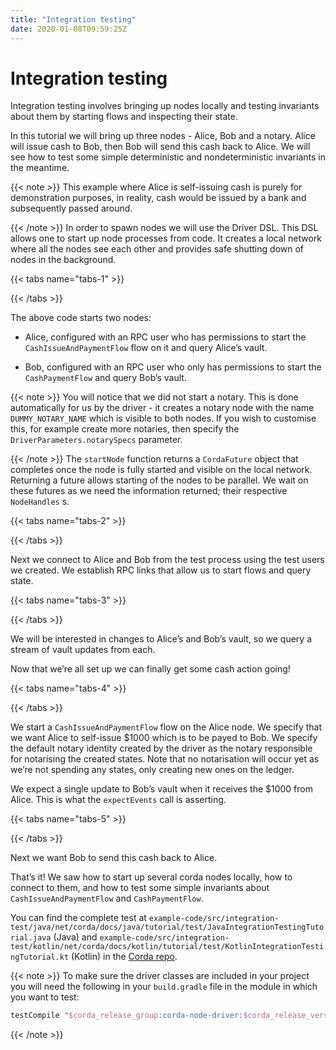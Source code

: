 ```yaml
---
title: "Integration testing"
date: 2020-01-08T09:59:25Z
---
```




# Integration testing
Integration testing involves bringing up nodes locally and testing invariants about them by starting flows and inspecting
            their state.

In this tutorial we will bring up three nodes - Alice, Bob and a notary. Alice will issue cash to Bob, then Bob will send
            this cash back to Alice. We will see how to test some simple deterministic and nondeterministic invariants in the meantime.


{{< note >}}
This example where Alice is self-issuing cash is purely for demonstration purposes, in reality, cash would be
                issued by a bank and subsequently passed around.


{{< /note >}}
In order to spawn nodes we will use the Driver DSL. This DSL allows one to start up node processes from code. It creates
            a local network where all the nodes see each other and provides safe shutting down of nodes in the background.


{{< tabs name="tabs-1" >}}

{{< /tabs >}}

The above code starts two nodes:


* Alice, configured with an RPC user who has permissions to start the `CashIssueAndPaymentFlow` flow on it and query
                    Alice’s vault.


* Bob, configured with an RPC user who only has permissions to start the `CashPaymentFlow` and query Bob’s vault.



{{< note >}}
You will notice that we did not start a notary. This is done automatically for us by the driver - it creates
                a notary node with the name `DUMMY_NOTARY_NAME` which is visible to both nodes. If you wish to customise this, for
                example create more notaries, then specify the `DriverParameters.notarySpecs` parameter.


{{< /note >}}
The `startNode` function returns a `CordaFuture` object that completes once the node is fully started and visible on
            the local network. Returning a future allows starting of the nodes to be parallel. We wait on these futures as we need
            the information returned; their respective `NodeHandles` s.


{{< tabs name="tabs-2" >}}

{{< /tabs >}}

Next we connect to Alice and Bob from the test process using the test users we created. We establish RPC links that allow
            us to start flows and query state.


{{< tabs name="tabs-3" >}}

{{< /tabs >}}

We will be interested in changes to Alice’s and Bob’s vault, so we query a stream of vault updates from each.

Now that we’re all set up we can finally get some cash action going!


{{< tabs name="tabs-4" >}}

{{< /tabs >}}

We start a `CashIssueAndPaymentFlow` flow on the Alice node. We specify that we want Alice to self-issue $1000 which is
            to be payed to Bob. We specify the default notary identity created by the driver as the notary responsible for notarising
            the created states. Note that no notarisation will occur yet as we’re not spending any states, only creating new ones on
            the ledger.

We expect a single update to Bob’s vault when it receives the $1000 from Alice. This is what the `expectEvents` call
            is asserting.


{{< tabs name="tabs-5" >}}

{{< /tabs >}}

Next we want Bob to send this cash back to Alice.

That’s it! We saw how to start up several corda nodes locally, how to connect to them, and how to test some simple invariants
            about `CashIssueAndPaymentFlow` and `CashPaymentFlow`.

You can find the complete test at `example-code/src/integration-test/java/net/corda/docs/java/tutorial/test/JavaIntegrationTestingTutorial.java`
            (Java) and `example-code/src/integration-test/kotlin/net/corda/docs/kotlin/tutorial/test/KotlinIntegrationTestingTutorial.kt` (Kotlin) in the
            [Corda repo](https://github.com/corda/corda).


{{< note >}}
To make sure the driver classes are included in your project you will need the following in your `build.gradle` file in the module in
                which you want to test:

```groovy
testCompile "$corda_release_group:corda-node-driver:$corda_release_version"
```

{{< /note >}}


